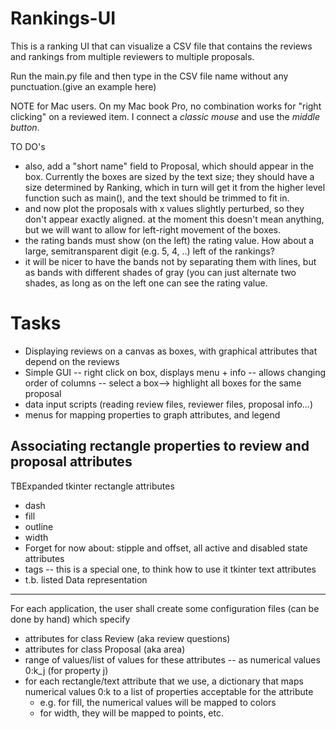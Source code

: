 # Rankings-UI

This is a ranking UI that can visualize a CSV file that contains the reviews and rankings from multiple reviewers to multiple proposals.

Run the main.py file and then type in the CSV file name without any punctuation.(give an example here)

NOTE for Mac users. On my Mac book Pro, no combination works for "right clicking" on a reviewed item. I connect a _classic mouse_ and use the _middle button_. 

TO DO's

* also, add a "short name" field to Proposal, which should appear in the box. Currently the boxes are sized by the text size; they should have a size determined by Ranking, which in turn will get it from the higher level function such as main(), and the text should be trimmed to fit in.
* and now plot the proposals with x values slightly perturbed, so they don't appear exactly aligned. at the moment this doesn't mean anything, but we will want to allow for left-right movement of the boxes. 
* the rating bands must show (on the left) the rating value. How about a large, semitransparent digit (e.g. 5, 4, ..) left of the rankings?
* it will be nicer to have the bands not by separating them with lines, but as bands with different shades of gray (you can just alternate two shades, as long as on the left one can see the rating value. 

Tasks
======
* Displaying reviews on a canvas as boxes, with graphical attributes that depend on the reviews
* Simple GUI 
  -- right click on box, displays menu + info
  -- allows changing order of columns
  -- select a box--> highlight all boxes for the same proposal
* data input scripts (reading review files, reviewer files, proposal info...)
* menus for mapping properties to graph attributes, and legend


Associating rectangle properties to review and proposal attributes
--------------------------------------------------------------------
TBExpanded
tkinter rectangle attributes
* dash
* fill
* outline
* width
* Forget for now about: stipple and offset, all active and disabled state attributes
* tags -- this is a special one, to think how to use it
tkinter text attributes
 * t.b. listed
 Data representation
 ---------------------
 For each application, the user shall create some configuration files (can be done by hand) which specify
 * attributes for class Review (aka review questions)
 * attributes for class Proposal (aka area)
 * range of values/list of values for these attributes -- as numerical values 0:k_j (for property j)
 * for each rectangle/text attribute that we use, a dictionary that maps numerical values 0:k to a list of properties acceptable for the attribute
    - e.g. for fill, the numerical values will be mapped to colors
    - for width, they will be mapped to points, etc.
